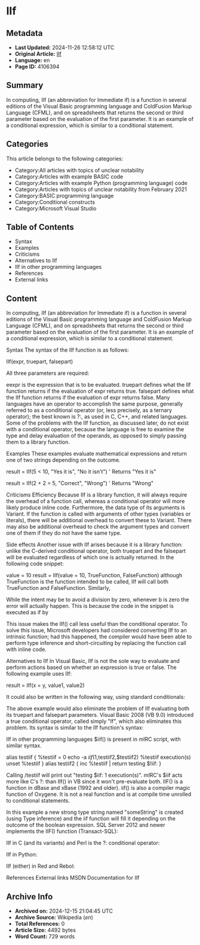 # IIf

## Metadata
- **Last Updated:** 2024-11-26 12:58:12 UTC
- **Original Article:** [IIf](https://en.wikipedia.org/wiki/IIf)
- **Language:** en
- **Page ID:** 4106394

## Summary
In computing, IIf (an abbreviation for Immediate if) is a function in several editions of the Visual Basic programming language and ColdFusion Markup Language (CFML), and on spreadsheets that returns the second or third parameter based on the evaluation of the first parameter.  It is an example of a conditional expression, which is similar to a conditional statement.

## Categories
This article belongs to the following categories:

- Category:All articles with topics of unclear notability
- Category:Articles with example BASIC code
- Category:Articles with example Python (programming language) code
- Category:Articles with topics of unclear notability from February 2021
- Category:BASIC programming language
- Category:Conditional constructs
- Category:Microsoft Visual Studio

## Table of Contents

- Syntax
- Examples
- Criticisms
- Alternatives to IIf
- IIf in other programming languages
- References
- External links

## Content

In computing, IIf (an abbreviation for Immediate if) is a function in several editions of the Visual Basic programming language and ColdFusion Markup Language (CFML), and on spreadsheets that returns the second or third parameter based on the evaluation of the first parameter.  It is an example of a conditional expression, which is similar to a conditional statement.

Syntax
The syntax of the IIf function is as follows:

IIf(expr, truepart, falsepart)

All three parameters are required:

eexpr is the expression that is to be evaluated.
truepart defines what the IIf function returns if the evaluation of expr returns true.
falsepart defines what the IIf function returns if the evaluation of expr returns false.
Many languages have an operator to accomplish the same purpose, generally referred to as a conditional operator (or, less precisely, as a ternary operator); the best known is ?:, as used in C, C++, and related languages. Some of the problems with the IIf function, as discussed later, do not exist with a conditional operator, because the language is free to examine the type and delay evaluation of the operands, as opposed to simply passing them to a library function.

Examples
These examples evaluate mathematical expressions and return one of two strings depending on the outcome.

result = IIf(5 < 10, "Yes it is", "No it isn't")     ' Returns "Yes it is"

result = IIf(2 + 2 = 5, "Correct", "Wrong")          ' Returns "Wrong"

Criticisms
Efficiency
Because IIf is a library function, it will always require the overhead of a function call, whereas a conditional operator will more likely produce inline code.
Furthermore, the data type of its arguments is Variant. If the function is called with arguments of other types (variables or literals), there will be additional overhead to convert these to Variant. There may also be additional overhead to check the argument types and convert one of them if they do not have the same type.

Side effects
Another issue with IIf arises because it is a library function: unlike the C-derived conditional operator, both truepart and the falsepart will be evaluated regardless of which one is actually returned. In the following code snippet:

value = 10
result = IIf(value = 10, TrueFunction, FalseFunction)
although TrueFunction is the function intended to be called, IIf will call both TrueFunction and FalseFunction. Similarly,

While the intent may be to avoid a division by zero, whenever b is zero the error will actually happen. This is because the code in the snippet is executed as if by

This issue makes the IIf() call less useful than the conditional operator. To solve this issue, Microsoft developers had considered converting IIf to an intrinsic function; had this happened, the compiler would have been able to perform type inference and short-circuiting by replacing the function call with inline code.

Alternatives to IIf
In Visual Basic, IIf is not the sole way to evaluate and perform actions based on whether an expression is true or false.
The following example uses IIf:

result = IIf(x = y, value1, value2)

It could also be written in the following way, using standard conditionals:

The above example would also eliminate the problem of IIf evaluating both its truepart and falsepart parameters.
Visual Basic 2008 (VB 9.0) introduced a true conditional operator, called simply "If", which also eliminates this problem. Its syntax is similar to the IIf function's syntax:

IIf in other programming languages
$iif() is present in mIRC script, with similar syntax. 

alias testiif { 
  %testiif = 0
  echo -a $iif(1,$testiif2,$testiif2) %testiif execution(s)
  unset %testiif
}
alias testiif2 { inc %testiif | return testing $!iif: }

Calling /testiif will print out "testing $iif: 1 execution(s)". mIRC's $iif acts more like C's ?: than IIf() in VB since it won't pre-evaluate both.
IIF() is a function in dBase and xBase (1992 and older).
iif() is also a compiler magic function of Oxygene. It is not a real function and is at compile time unrolled to conditional statements.

In this example a new strong type string named "someString" is created (using Type inference) and the iif function will fill it depending on the outcome of the boolean expression.
SQL Server 2012 and newer implements the IIF() function (Transact-SQL):

IIf in C (and its variants) and Perl is the ?: conditional operator:

IIf in Python:

IIf (either) in Red and Rebol:

References
External links
MSDN Documentation for IIf

## Archive Info
- **Archived on:** 2024-12-15 21:04:45 UTC
- **Archive Source:** Wikipedia (_en_)
- **Total References:** 0
- **Article Size:** 4492 bytes
- **Word Count:** 729 words
